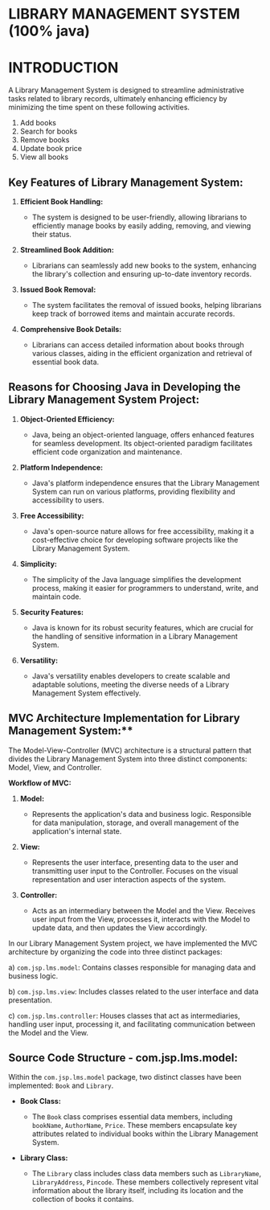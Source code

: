 # <h1>LIBRARY MANAGEMENT SYSTEM (100% java)<h1>

# INTRODUCTION 

A Library Management System is designed to streamline administrative tasks related to library records, ultimately enhancing efficiency by minimizing the time spent on these following activities.

1) Add books
2) Search for books
3) Remove books
4) Update book price
5) View all books

## Key Features of Library Management System:

1. **Efficient Book Handling:**
   - The system is designed to be user-friendly, allowing librarians to efficiently manage books by easily adding, removing, and viewing their status.

2. **Streamlined Book Addition:**
   - Librarians can seamlessly add new books to the system, enhancing the library's collection and ensuring up-to-date inventory records.

3. **Issued Book Removal:**
   - The system facilitates the removal of issued books, helping librarians keep track of borrowed items and maintain accurate records.

4. **Comprehensive Book Details:**
   - Librarians can access detailed information about books through various classes, aiding in the efficient organization and retrieval of essential book data.

## Reasons for Choosing Java in Developing the Library Management System Project:

1. **Object-Oriented Efficiency:**
   - Java, being an object-oriented language, offers enhanced features for seamless development. Its object-oriented paradigm facilitates efficient code organization and maintenance.

2. **Platform Independence:**
   - Java's platform independence ensures that the Library Management System can run on various platforms, providing flexibility and accessibility to users.

3. **Free Accessibility:**
   - Java's open-source nature allows for free accessibility, making it a cost-effective choice for developing software projects like the Library Management System.

4. **Simplicity:**
   - The simplicity of the Java language simplifies the development process, making it easier for programmers to understand, write, and maintain code.

5. **Security Features:**
   - Java is known for its robust security features, which are crucial for the handling of sensitive information in a Library Management System.

6. **Versatility:**
   - Java's versatility enables developers to create scalable and adaptable solutions, meeting the diverse needs of a Library Management System effectively.
  
## MVC Architecture Implementation for Library Management System:**

The Model-View-Controller (MVC) architecture is a structural pattern that divides the Library Management System into three distinct components: Model, View, and Controller.

**Workflow of MVC:**
1. **Model:**
   - Represents the application's data and business logic. Responsible for data manipulation, storage, and overall management of the application's internal state.

2. **View:**
   - Represents the user interface, presenting data to the user and transmitting user input to the Controller. Focuses on the visual representation and user interaction aspects of the system.

3. **Controller:**
   - Acts as an intermediary between the Model and the View. Receives user input from the View, processes it, interacts with the Model to update data, and then updates the View accordingly.

In our Library Management System project, we have implemented the MVC architecture by organizing the code into three distinct packages:

a) `com.jsp.lms.model`: Contains classes responsible for managing data and business logic.

b) `com.jsp.lms.view`: Includes classes related to the user interface and data presentation.

c) `com.jsp.lms.controller`: Houses classes that act as intermediaries, handling user input, processing it, and facilitating communication between the Model and the View.

## Source Code Structure - com.jsp.lms.model:

Within the `com.jsp.lms.model` package, two distinct classes have been implemented: `Book` and `Library`.

- **Book Class:**
  - The `Book` class comprises essential data members, including `bookName`, `AuthorName`, `Price`. These members encapsulate key attributes related to individual books within the Library Management System.

- **Library Class:**
  - The `Library` class includes class data members such as `LibraryName`, `LibraryAddress`, `Pincode`. These members collectively represent vital information about the library itself, including its location and the collection of books it contains.






